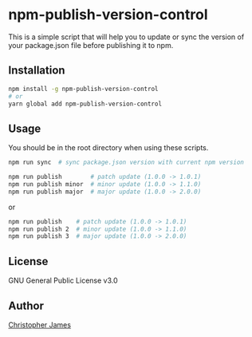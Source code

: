 # npm-publish-version-control

This is a simple script that will help you to update or sync the version of your package.json file before publishing it to npm.
## Installation

```bash
npm install -g npm-publish-version-control
# or
yarn global add npm-publish-version-control
```

## Usage
You should be in the root directory when using these scripts.
```bash
npm run sync  # sync package.json version with current npm version
```

```bash
npm run publish        # patch update (1.0.0 -> 1.0.1)
npm run publish minor  # minor update (1.0.0 -> 1.1.0)
npm run publish major  # major update (1.0.0 -> 2.0.0)
```

or

```bash
npm run publish    # patch update (1.0.0 -> 1.0.1)
npm run publish 2  # minor update (1.0.0 -> 1.1.0)
npm run publish 3  # major update (1.0.0 -> 2.0.0)
```

## License
GNU General Public License v3.0

## Author
[Christopher James](https://github.com/gamingbuddhist)